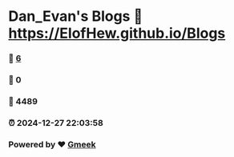 # Dan_Evan's Blogs :link: https://ElofHew.github.io/Blogs 
### :page_facing_up: [6](https://ElofHew.github.io/Blogs/tag.html) 
### :speech_balloon: 0 
### :hibiscus: 4489 
### :alarm_clock: 2024-12-27 22:03:58 
### Powered by :heart: [Gmeek](https://github.com/Meekdai/Gmeek)
